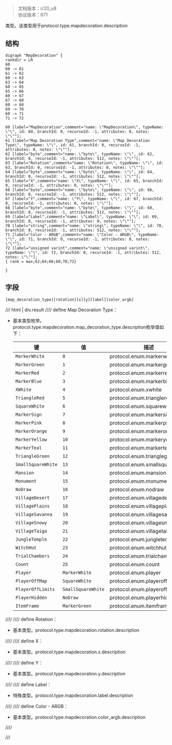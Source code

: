 # <!-- md:samp MapDecoration -->

> 文档版本：r/20_u8<br/>协议版本：671

<!-- md:samp MapDecoration -->类型。该类型用于protocol.type.mapdecoration.description

## 结构

```viz
digraph "MapDecoration" {
rankdir = LR
60
60 -> 61
61 -> 62
60 -> 63
63 -> 64
60 -> 65
65 -> 66
60 -> 67
67 -> 68
60 -> 69
69 -> 70
60 -> 71
71 -> 72

60 [label="MapDecoration",comment="name: \"MapDecoration\", typeName: \"\", id: 60, branchId: 0, recurseId: -1, attributes: 0, notes: \"\""];
61 [label="Map Decoration Type",comment="name: \"Map Decoration Type\", typeName: \"\", id: 61, branchId: 0, recurseId: -1, attributes: 0, notes: \"\""];
62 [label="byte",comment="name: \"byte\", typeName: \"\", id: 62, branchId: 0, recurseId: -1, attributes: 512, notes: \"\""];
63 [label="Rotation",comment="name: \"Rotation\", typeName: \"\", id: 63, branchId: 0, recurseId: -1, attributes: 0, notes: \"\""];
64 [label="byte",comment="name: \"byte\", typeName: \"\", id: 64, branchId: 0, recurseId: -1, attributes: 512, notes: \"\""];
65 [label="X",comment="name: \"X\", typeName: \"\", id: 65, branchId: 0, recurseId: -1, attributes: 0, notes: \"\""];
66 [label="byte",comment="name: \"byte\", typeName: \"\", id: 66, branchId: 0, recurseId: -1, attributes: 512, notes: \"\""];
67 [label="Y",comment="name: \"Y\", typeName: \"\", id: 67, branchId: 0, recurseId: -1, attributes: 0, notes: \"\""];
68 [label="byte",comment="name: \"byte\", typeName: \"\", id: 68, branchId: 0, recurseId: -1, attributes: 512, notes: \"\""];
69 [label="Label",comment="name: \"Label\", typeName: \"\", id: 69, branchId: 0, recurseId: -1, attributes: 0, notes: \"\""];
70 [label="string",comment="name: \"string\", typeName: \"\", id: 70, branchId: 0, recurseId: -1, attributes: 512, notes: \"\""];
71 [label="Color - ARGB",comment="name: \"Color - ARGB\", typeName: \"\", id: 71, branchId: 0, recurseId: -1, attributes: 0, notes: \"\""];
72 [label="unsigned varint",comment="name: \"unsigned varint\", typeName: \"\", id: 72, branchId: 0, recurseId: -1, attributes: 512, notes: \"\""];
{ rank = max;62;64;66;68;70;72}

}

```

## 字段

```title='MapDecoration'
[map_decoration_type][rotation][x][y][label][color_argb]
```

/// html | div.result
//// define
Map Decoration Type：<!-- md:samp byte -->

- 基本类型枚举。protocol.type.mapdecoration.map_decoration_type.description枚举值如下：

  |键|值|描述|
  |---|---|---|
  |`MarkerWhite`|`0`|protocol.enum.markerwhite|
  |`MarkerGreen`|`1`|protocol.enum.markergreen|
  |`MarkerRed`|`2`|protocol.enum.markerred|
  |`MarkerBlue`|`3`|protocol.enum.markerblue|
  |`XWhite`|`4`|protocol.enum.xwhite|
  |`TriangleRed`|`5`|protocol.enum.trianglered|
  |`SquareWhite`|`6`|protocol.enum.squarewhite|
  |`MarkerSign`|`7`|protocol.enum.markersign|
  |`MarkerPink`|`8`|protocol.enum.markerpink|
  |`MarkerOrange`|`9`|protocol.enum.markerorange|
  |`MarkerYellow`|`10`|protocol.enum.markeryellow|
  |`MarkerTeal`|`11`|protocol.enum.markerteal|
  |`TriangleGreen`|`12`|protocol.enum.trianglegreen|
  |`SmallSquareWhite`|`13`|protocol.enum.smallsquarewhite|
  |`Mansion`|`14`|protocol.enum.mansion|
  |`Monument`|`15`|protocol.enum.monument|
  |`NoDraw`|`16`|protocol.enum.nodraw|
  |`VillageDesert`|`17`|protocol.enum.villagedesert|
  |`VillagePlains`|`18`|protocol.enum.villageplains|
  |`VillageSavanna`|`19`|protocol.enum.villagesavanna|
  |`VillageSnowy`|`20`|protocol.enum.villagesnowy|
  |`VillageTaiga`|`21`|protocol.enum.villagetaiga|
  |`JungleTemple`|`22`|protocol.enum.jungletemple|
  |`WitchHut`|`23`|protocol.enum.witchhut|
  |`TrialChambers`|`24`|protocol.enum.trialchambers|
  |`Count`|`25`|protocol.enum.count|
  |`Player`|`MarkerWhite`|protocol.enum.player|
  |`PlayerOffMap`|`SquareWhite`|protocol.enum.playeroffmap|
  |`PlayerOffLimits`|`SmallSquareWhite`|protocol.enum.playerofflimits|
  |`PlayerHidden`|`NoDraw`|protocol.enum.playerhidden|
  |`ItemFrame`|`MarkerGreen`|protocol.enum.itemframe|



////
//// define
Rotation：<!-- md:samp byte -->

- 基本类型。protocol.type.mapdecoration.rotation.description


////
//// define
X：<!-- md:samp byte -->

- 基本类型。protocol.type.mapdecoration.x.description


////
//// define
Y：<!-- md:samp byte -->

- 基本类型。protocol.type.mapdecoration.y.description


////
//// define
Label：[<!-- md:samp string -->](../types/string.md)

- 特殊类型。protocol.type.mapdecoration.label.description


////
//// define
Color - ARGB：<!-- md:samp unsigned varint -->

- 基本类型。protocol.type.mapdecoration.color_argb.description


////

///

